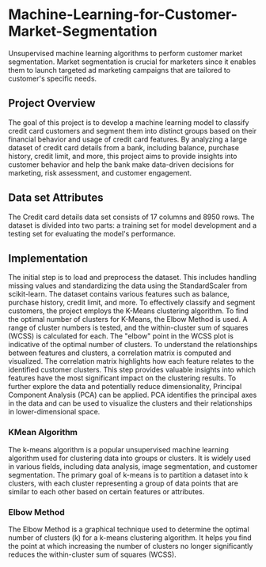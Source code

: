 # Machine-Learning-for-Customer-Market-Segmentation
Unsupervised machine learning algorithms to perform customer market segmentation. Market segmentation is crucial for marketers since it enables them to launch targeted ad marketing campaigns that are tailored to customer's specific needs. 
## Project Overview
The goal of this project is to develop a machine learning model to classify credit card customers and segment them into distinct groups based on their financial behavior and usage of credit card features. By analyzing a large dataset of credit card details from a bank, including balance, purchase history, credit limit, and more, this project aims to provide insights into customer behavior and help the bank make data-driven decisions for marketing, risk assessment, and customer engagement.
## Data set Attributes
The Credit card details data set consists of 17 columns and 8950 rows. The dataset is divided into two parts: a training set for model development and a testing set for evaluating the model's performance.
## Implementation
The initial step is to load and preprocess the dataset. This includes handling missing values and standardizing the data using the StandardScaler from scikit-learn. The dataset contains various features such as balance, purchase history, credit limit, and more.
To effectively classify and segment customers, the project employs the K-Means clustering algorithm. To find the optimal number of clusters for K-Means, the Elbow Method is used. A range of cluster numbers is tested, and the within-cluster sum of squares (WCSS) is calculated for each. The "elbow" point in the WCSS plot is indicative of the optimal number of clusters.
To understand the relationships between features and clusters, a correlation matrix is computed and visualized. The correlation matrix highlights how each feature relates to the identified customer clusters. This step provides valuable insights into which features have the most significant impact on the clustering results.
To further explore the data and potentially reduce dimensionality, Principal Component Analysis (PCA) can be applied. PCA identifies the principal axes in the data and can be used to visualize the clusters and their relationships in lower-dimensional space.
### KMean Algorithm
The k-means algorithm is a popular unsupervised machine learning algorithm used for clustering data into groups or clusters. It is widely used in various fields, including data analysis, image segmentation, and customer segmentation. The primary goal of k-means is to partition a dataset into k clusters, with each cluster representing a group of data points that are similar to each other based on certain features or attributes.
### Elbow Method
The Elbow Method is a graphical technique used to determine the optimal number of clusters (k) for a k-means clustering algorithm. It helps you find the point at which increasing the number of clusters no longer significantly reduces the within-cluster sum of squares (WCSS). 
